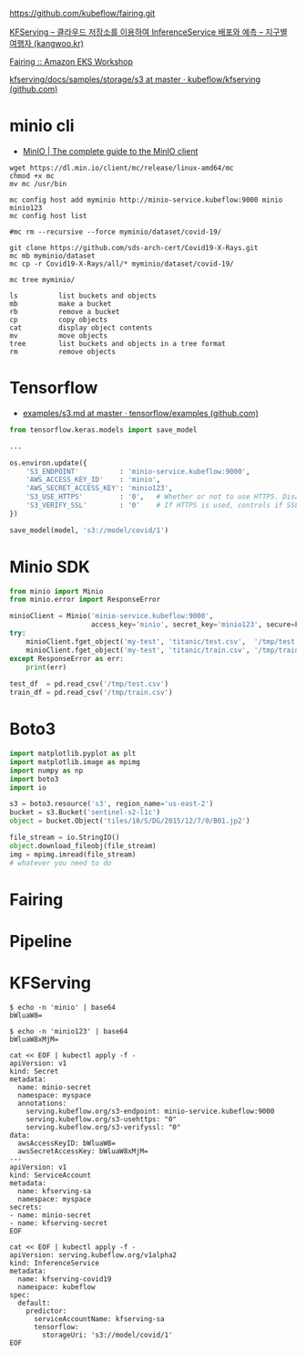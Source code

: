 https://github.com/kubeflow/fairing.git

[KFServing – 클라우드 저장소를 이용하여 InferenceService 배포와 예측 – 지구별 여행자 (kangwoo.kr)](https://www.kangwoo.kr/2020/04/18/kfserving-클라우드-저장소를-이용하여-inferenceservice-배포와-예측/)

[Fairing :: Amazon EKS Workshop](https://www.eksworkshop.com/advanced/420_kubeflow/fairing/)





[kfserving/docs/samples/storage/s3 at master · kubeflow/kfserving (github.com)](https://github.com/kubeflow/kfserving/tree/master/docs/samples/storage/s3)

# minio cli

- [MinIO | The complete guide to the MinIO client](https://docs.min.io/docs/minio-client-complete-guide.html)

```
wget https://dl.min.io/client/mc/release/linux-amd64/mc
chmod +x mc
mv mc /usr/bin

mc config host add myminio http://minio-service.kubeflow:9000 minio minio123
mc config host list

#mc rm --recursive --force myminio/dataset/covid-19/

git clone https://github.com/sds-arch-cert/Covid19-X-Rays.git
mc mb myminio/dataset
mc cp -r Covid19-X-Rays/all/* myminio/dataset/covid-19/

mc tree myminio/
```

```
ls          list buckets and objects
mb          make a bucket
rb          remove a bucket
cp          copy objects
cat         display object contents
mv          move objects
tree        list buckets and objects in a tree format
rm          remove objects
```

# Tensorflow

- [examples/s3.md at master · tensorflow/examples (github.com)](https://github.com/tensorflow/examples/blob/master/community/en/docs/deploy/s3.md)

```python
from tensorflow.keras.models import save_model

...

os.environ.update({
    'S3_ENDPOINT'          : 'minio-service.kubeflow:9000',
    'AWS_ACCESS_KEY_ID'    : 'minio',
    'AWS_SECRET_ACCESS_KEY': 'minio123',
    'S3_USE_HTTPS'         : '0',	# Whether or not to use HTTPS. Disable with 0.                        
    'S3_VERIFY_SSL'        : '0' 	# If HTTPS is used, controls if SSL should be enabled. Disable with 0.
})    

save_model(model, 's3://model/covid/1')
```

# Minio SDK

```python
from minio import Minio
from minio.error import ResponseError

minioClient = Minio('minio-service.kubeflow:9000',
                    access_key='minio', secret_key='minio123', secure=False)
try:
    minioClient.fget_object('my-test', 'titanic/test.csv',  '/tmp/test.csv')
    minioClient.fget_object('my-test', 'titanic/train.csv', '/tmp/train.csv')
except ResponseError as err:
    print(err)
    
test_df  = pd.read_csv('/tmp/test.csv')
train_df = pd.read_csv('/tmp/train.csv')    
```



# Boto3

```python
import matplotlib.pyplot as plt
import matplotlib.image as mpimg
import numpy as np
import boto3
import io

s3 = boto3.resource('s3', region_name='us-east-2')
bucket = s3.Bucket('sentinel-s2-l1c')
object = bucket.Object('tiles/10/S/DG/2015/12/7/0/B01.jp2')

file_stream = io.StringIO()
object.download_fileobj(file_stream)
img = mpimg.imread(file_stream)
# whatever you need to do
```



# Fairing



# Pipeline

# KFServing

```
$ echo -n 'minio' | base64
bWluaW8=

$ echo -n 'minio123' | base64
bWluaW8xMjM=
```

```
cat << EOF | kubectl apply -f -
apiVersion: v1
kind: Secret
metadata:
  name: minio-secret
  namespace: myspace
  annotations:
    serving.kubeflow.org/s3-endpoint: minio-service.kubeflow:9000
    serving.kubeflow.org/s3-usehttps: "0"
    serving.kubeflow.org/s3-verifyssl: "0"
data:
  awsAccessKeyID: bWluaW8=
  awsSecretAccessKey: bWluaW8xMjM=
---
apiVersion: v1
kind: ServiceAccount
metadata:
  name: kfserving-sa
  namespace: myspace
secrets:
- name: minio-secret
- name: kfserving-secret
EOF

```

```
cat << EOF | kubectl apply -f -
apiVersion: serving.kubeflow.org/v1alpha2
kind: InferenceService
metadata:
  name: kfserving-covid19
  namespace: kubeflow
spec:
  default:
    predictor:
      serviceAccountName: kfserving-sa
      tensorflow:
        storageUri: 's3://model/covid/1'
EOF

```




